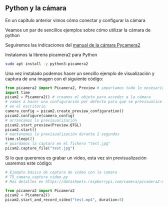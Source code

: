 ## Python y la cámara

En un capítulo anterior vimos cómo conectar y configurar la cámara

Veamos un par de sencillos ejemplos sobre cómo utilizar la cámara de python

Seguiremos las indicaciones del [manual de la cámara Pycamera2](https://datasheets.raspberrypi.com/camera/picamera2-manual.pdf)

Instalamos la librería picamera2 para Python

```sh
sudo apt install -y python3-picamera2
```

Una vez instalado podemos hacer un sencillo ejemplo de visualización y captura de una imagen con el siguiente código:

```python
from picamera2 import Picamera2, Preview # importamos todo lo necesario
import time
picam2 = Picamera2() # creamos el objeto para acceder a la cámara
# vamos a hacer una configuración por defecto para que se previsualice
# en el escritorio
camera_config = picam2.create_preview_configuration() 
picam2.configure(camera_config)
# arrancamos la previsualización
picam2.start_preview(Preview.QTGL)
picam2.start()
# mantenemos la previsualización durante 2 segundos
time.sleep(2)
# guardamos la captura en el fichero "test.jpg"
picam2.capture_file("test.jpg")
```

Si lo que queremos es grabar un vídeo, esta vez sin previsualización usaremos este código:

```python
# Ejemplo básico de captura de video con la camara
# T5_camara_captura_video.py
# Mas detalles en https://datasheets.raspberrypi.com/camera/picamera2-manual.pdf

from picamera2 import Picamera2
picam2 = Picamera2()
picam2.start_and_record_video("test.mp4", duration=5)

```
